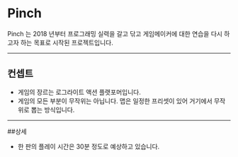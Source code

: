 ﻿﻿﻿ # PinchPinch 는 2018 년부터 프로그래밍 실력을 갈고 닦고 게임메이커에 대한 연습을 다시 하고자 하는 목표로 시작된 프로젝트입니다.***## 컨셉트- 게임의 장르는 로그라이트 액션 플랫포머입니다.- 게임의 모든 부분이 무작위는 아닙니다. 맵은 일정한 프리셋이 있어 거기에서 무작위로 뽑는 방식입니다.***##상세- 한 판의 플레이 시간은 30분 정도로 예상하고 있습니다.